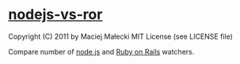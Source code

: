 # [nodejs-vs-ror](http://nodejs-vs-ror.nodejitsu.com/)
Copyright (C) 2011 by Maciej Małecki
MIT License (see LICENSE file)

Compare number of [node.js](https://github.com/joyent/node) and [Ruby on Rails](https://github.com/rails/rails) watchers.


